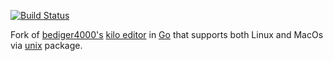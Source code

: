 [![Build Status](https://travis-ci.org/jcaberio/kilo-in-go.svg?branch=master)](https://travis-ci.org/jcaberio/kilo-in-go)

Fork of [bediger4000's](https://github.com/bediger4000) [kilo editor](https://github.com/bediger4000/kilo-in-go) in [Go](https://golang.org) that supports both Linux and MacOs via [unix](https://godoc.org/golang.org/x/sys/unix) package.